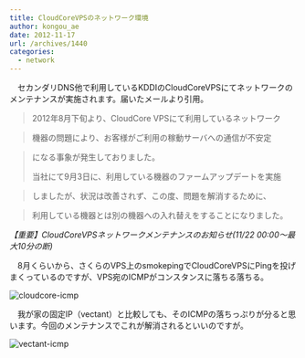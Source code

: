 ```yaml
---
title: CloudCoreVPSのネットワーク環境
author: kongou_ae
date: 2012-11-17
url: /archives/1440
categories:
  - network
---
```

　セカンダリDNS他で利用しているKDDIのCloudCoreVPSにてネットワークのメンテナンスが実施されます。届いたメールより引用。

> 2012年8月下旬より、CloudCore VPSにて利用しているネットワーク
  
> 機器の問題により、お客様がご利用の稼動サーバへの通信が不安定
  
> になる事象が発生しておりました。
> 
> 当社にて9月3日に、利用している機器のファームアップデートを実施
  
> しましたが、状況は改善されず、この度、問題を解消するために、
  
> 利用している機器とは別の機器への入れ替えをすることになりました。 

<cite>【重要】CloudCoreVPSネットワークメンテナンスのお知らせ(11/22 00:00～最大10分の断)</cite>

　8月くらいから、さくらのVPS上のsmokepingでCloudCoreVPSにPingを投げまくっているのですが、VPS宛のICMPがコンスタンスに落ちる落ちる。

![cloudcore-icmp][1]

　我が家の固定IP（vectant）と比較しても、そのICMPの落ちっぷりが分ると思います。今回のメンテナンスでこれが解消されるといいのですが。

![vectant-icmp][2]

 [1]: https://aimless.jp/blog/images/cloudcore-icmp.png
 [2]: https://aimless.jp/blog/images/vectant-icmp.png